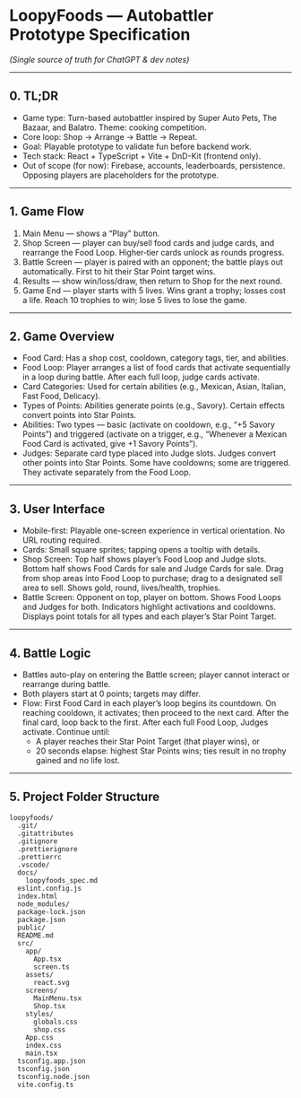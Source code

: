 # LoopyFoods — Autobattler Prototype Specification

_(Single source of truth for ChatGPT & dev notes)_

---

## 0. TL;DR

- Game type: Turn-based autobattler inspired by Super Auto Pets, The Bazaar, and Balatro. Theme: cooking competition.
- Core loop: Shop → Arrange → Battle → Repeat.
- Goal: Playable prototype to validate fun before backend work.
- Tech stack: React + TypeScript + Vite + DnD-Kit (frontend only).
- Out of scope (for now): Firebase, accounts, leaderboards, persistence. Opposing players are placeholders for the prototype.

---

## 1. Game Flow

1. Main Menu — shows a “Play” button.
2. Shop Screen — player can buy/sell food cards and judge cards, and rearrange the Food Loop. Higher‑tier cards unlock as rounds progress.
3. Battle Screen — player is paired with an opponent; the battle plays out automatically. First to hit their Star Point target wins.
4. Results — show win/loss/draw, then return to Shop for the next round.
5. Game End — player starts with 5 lives. Wins grant a trophy; losses cost a life. Reach 10 trophies to win; lose 5 lives to lose the game.

---

## 2. Game Overview

- Food Card: Has a shop cost, cooldown, category tags, tier, and abilities.
- Food Loop: Player arranges a list of food cards that activate sequentially in a loop during battle. After each full loop, judge cards activate.
- Card Categories: Used for certain abilities (e.g., Mexican, Asian, Italian, Fast Food, Delicacy).
- Types of Points: Abilities generate points (e.g., Savory). Certain effects convert points into Star Points.
- Abilities: Two types — basic (activate on cooldown, e.g., “+5 Savory Points”) and triggered (activate on a trigger, e.g., “Whenever a Mexican Food Card is activated, give +1 Savory Points”).
- Judges: Separate card type placed into Judge slots. Judges convert other points into Star Points. Some have cooldowns; some are triggered. They activate separately from the Food Loop.

---

## 3. User Interface

- Mobile-first: Playable one-screen experience in vertical orientation. No URL routing required.
- Cards: Small square sprites; tapping opens a tooltip with details.
- Shop Screen: Top half shows player’s Food Loop and Judge slots. Bottom half shows Food Cards for sale and Judge Cards for sale. Drag from shop areas into Food Loop to purchase; drag to a designated sell area to sell. Shows gold, round, lives/health, trophies.
- Battle Screen: Opponent on top, player on bottom. Shows Food Loops and Judges for both. Indicators highlight activations and cooldowns. Displays point totals for all types and each player’s Star Point Target.

---

## 4. Battle Logic

- Battles auto-play on entering the Battle screen; player cannot interact or rearrange during battle.
- Both players start at 0 points; targets may differ.
- Flow: First Food Card in each player’s loop begins its countdown. On reaching cooldown, it activates; then proceed to the next card. After the final card, loop back to the first. After each full Food Loop, Judges activate. Continue until:
  - A player reaches their Star Point Target (that player wins), or
  - 20 seconds elapse: highest Star Points wins; ties result in no trophy gained and no life lost.

---

## 5. Project Folder Structure

```
loopyfoods/
  .git/
  .gitattributes
  .gitignore
  .prettierignore
  .prettierrc
  .vscode/
  docs/
    loopyfoods_spec.md
  eslint.config.js
  index.html
  node_modules/
  package-lock.json
  package.json
  public/
  README.md
  src/
    app/
      App.tsx
      screen.ts
    assets/
      react.svg
    screens/
      MainMenu.tsx
      Shop.tsx
    styles/
      globals.css
      shop.css
    App.css
    index.css
    main.tsx
  tsconfig.app.json
  tsconfig.json
  tsconfig.node.json
  vite.config.ts
```

